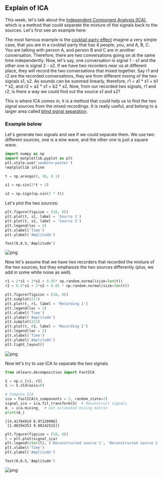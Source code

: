 
## Explain of ICA

This week, let's talk about the [Independent Component Analysis (ICA)](https://en.wikipedia.org/wiki/Independent_component_analysis), which is a method that could separate the mixture of the signals back to the sources. Let's first see an example here:

The most famous example is the [cocktail party effect](https://en.wikipedia.org/wiki/Cocktail_party_effect) imagine a very simple case, that you are in a cocktail party that has 4 people, you, and A, B, C. You are talking with person A, and person B and C are in another conversation. Therefore, there are two conversations going on at the same time independently. Now, let's say, one conversation is signal 1 - s1 and the other one is signal 2 - s2. If we have two recorders near us at different place, they will record the two conversations that mixed together. Say r1 and r2 are the recorded conversations, they are from different mixing of the two signals s1, s2. As sounds can be summed linearly, therefore, r1 = a1 \* s1 + b1 \* s2, and r2 = a2 \* s1 + b2 \* s2. Now, from our recorded two signals, r1 and r2, is there a way we could find out the source s1 and s2? 

This is where ICA comes in, it is a method that could help us to find the two signal sources from the mixed recordings. It is really useful, and belong to a larger area called [blind signal separation](https://en.wikipedia.org/wiki/Blind_signal_separation). 

### Example below

Let's generate two signals and see if we could separate them. We use two different sources, one is a sine wave, and the other one is just a square wave. 


```python
import numpy as np
import matplotlib.pyplot as plt
plt.style.use('seaborn-poster')
%matplotlib inline
```


```python
t = np.arange(0, 10, 0.1)

s1 = np.sin(2*t + 3)

s2 = np.sign(np.sin(3 * t)) 
```

Let's plot the two sources:


```python
plt.figure(figsize = (10, 8))
plt.plot(t, s1, label = 'Source 1')
plt.plot(t, s2, label = 'Source 2')
plt.legend(loc = 2)
plt.xlabel('Time')
plt.ylabel('Amplitude')
```




    Text(0,0.5,'Amplitude')




![png](https://raw.githubusercontent.com/qingkaikong/blog/master/2018_28_ICA/ICA_example_python3_files/ICA_example_python3_4_1.png)


Now let's assume that we have two recorders that recorded the mixture of the two sources, but they emphasize the two  sources differently (plus, we add in some white noise as well). 


```python
r1 = 2*s1 + 3*s2 + 0.05* np.random.normal(size=len(t))
r2 = 0.5*s1 + 2*s2 + 0.05 * np.random.normal(size=len(t))
```


```python
plt.figure(figsize = (10, 8))
plt.subplot(211)
plt.plot(t, r1, label = 'Recording 1')
plt.legend(loc = 2)
plt.xlabel('Time')
plt.ylabel('Amplitude')
plt.subplot(212)
plt.plot(t, r2, label = 'Recording 2')
plt.legend(loc = 2)
plt.xlabel('Time')
plt.ylabel('Amplitude')
plt.tight_layout()
```


![png](https://raw.githubusercontent.com/qingkaikong/blog/master/2018_28_ICA/ICA_example_python3_files/ICA_example_python3_7_0.png)


Now let's try to use ICA to separate the two signals. 


```python
from sklearn.decomposition import FastICA
```


```python
S = np.c_[r1, r2]
S /= S.std(axis=0) 
```


```python
# Compute ICA
ica = FastICA(n_components = 2, random_state=2)
signal_ica = ica.fit_transform(S)  # Reconstruct signals
A_ = ica.mixing_  # Get estimated mixing matrix
print(A_)
```

    [[4.41784919 8.97120998]
     [1.98294353 9.80142515]]



```python
plt.figure(figsize = (10, 8))
l = plt.plot(signal_ica)
plt.legend(iter(l), ('Reconstructed source 1', 'Reconstructed source 2'), loc = 2)
plt.xlabel('Time')
plt.ylabel('Amplitude')
```




    Text(0,0.5,'Amplitude')




![png](https://raw.githubusercontent.com/qingkaikong/blog/master/2018_28_ICA/ICA_example_python3_files/ICA_example_python3_12_1.png)

